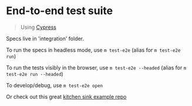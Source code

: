 # End-to-end test suite

> Using [Cypress](https://www.cypress.io/)

Specs live in 'integration' folder.

To run the specs in headless mode, use `m test-e2e` (alias for `m test-e2e run`)

To run the tests visibly in the browser, use `m test-e2e --headed` (alias for `m test-e2e run --headed`)

To develop/debug, use `m test-e2e open`

Or check out this great [kitchen sink example repo](https://github.com/cypress-io/cypress-example-kitchensink)
